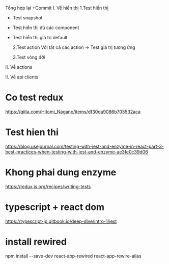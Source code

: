 Tổng hợp lại +Commit
I. Về hiển thị
1.Test hiển thị

- Test snapshot
- Test hiển thị đủ các component
- Test hiển thị giá trị default

  2.Test action
  Với tất cả các action -> Test giá trị tương ứng

  3.Test vòng đời

II. Về actions

II. Về api clients

# Co test redux

https://qiita.com/Hitomi_Nagano/items/df30da9086b705532aca

# Test hien thi

https://blog.usejournal.com/testing-with-jest-and-enzyme-in-react-part-3-best-practices-when-testing-with-jest-and-enzyme-ae3fe0c39d06

# Khong phai dung enzyme

https://redux.js.org/recipes/writing-tests

# typescript + react dom

https://typescript-jp.gitbook.io/deep-dive/intro-1/jest

# install rewired

npm install --save-dev react-app-rewired react-app-rewire-alias
